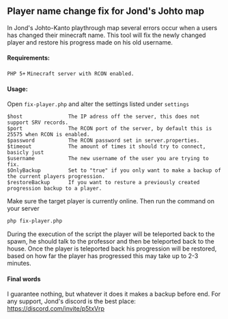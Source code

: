 ## **Player name change fix for Jond's Johto map**

In Jond's Johto-Kanto playthrough map several errors occur when a users has changed their minecraft name.
This tool will fix the newly changed player and restore his progress made on his old username.

 

#### Requirements:
`PHP 5+` `Minecraft server with RCON enabled.`



#### **Usage:**
Open `fix-player.php` and alter the settings listed under `settings`
```text
$host               The IP adress off the server, this does not support SRV records.
$port               The RCON port of the server, by default this is 25575 when RCON is enabled.
$password           The RCON password set in server.properties.
$timeout            The amount of times it should try to connect, basicly just
$username           The new username of the user you are trying to fix.
$OnlyBackup         Set to "true" if you only want to make a backup of the current players progression.
$restoreBackup      If you want to resture a previously created progression backup to a player.
```

Make sure the target player is currently online. Then run the command on your server
```bash 
php fix-player.php
```

During the execution of the script the player will be teleported back to the spawn, he should talk to the professor and then be teleported back to the house.
Once the player is teleported back his progression will be restored, based on how far the player has progressed this may take up to 2-3 minutes.


#### Final words
I guarantee nothing, but whatever it does it makes a backup before end.
For any support, Jond's discord is the best place: https://discord.com/invite/p5txVrp
